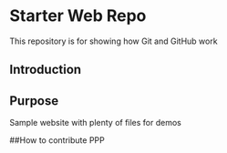 # Starter Web Repo

This repository is for showing how Git and GitHub work

## Introduction

## Purpose

Sample website with plenty of files for demos

##How to contribute
PPP